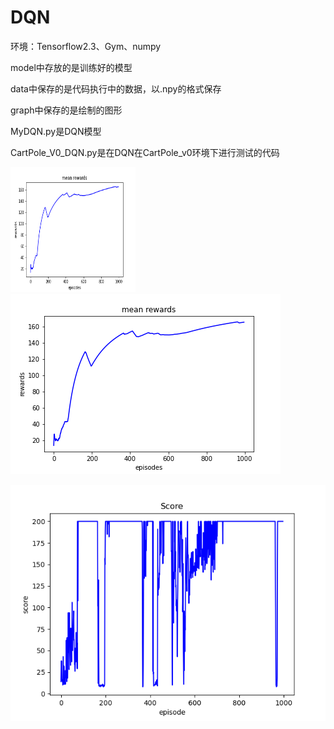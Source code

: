 # DQN

环境：Tensorflow2.3、Gym、numpy

model中存放的是训练好的模型

data中保存的是代码执行中的数据，以.npy的格式保存

graph中保存的是绘制的图形

MyDQN.py是DQN模型

CartPole_V0_DQN.py是在DQN在CartPole_v0环境下进行测试的代码

<img src="graph/mean_rewards.png" width="200" height="200" alt="训练时的平均回报"/><br/>
![训练时的平均回报](graph/mean_rewards.png)

![测试时的回报](graph/train_scores.png)
